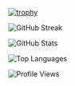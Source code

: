 [![trophy](https://github-profile-trophy.vercel.app/?username=gh0stintheshe11&theme=onedark&no-bg=true&no-frame=true)](https://github.com/ryo-ma/github-profile-trophy) 

![GitHub Streak](https://github-readme-streak-stats.herokuapp.com/?user=gh0stintheshe11&theme=dark)

![GitHub Stats](https://github-readme-stats.vercel.app/api?username=gh0stintheshe11&show_icons=true&theme=dark)

![Top Languages](https://github-readme-stats.vercel.app/api/top-langs/?username=gh0stintheshe11&layout=compact&theme=dark)

![Profile Views](https://komarev.com/ghpvc/?username=gh0stintheshe11&color=blue)